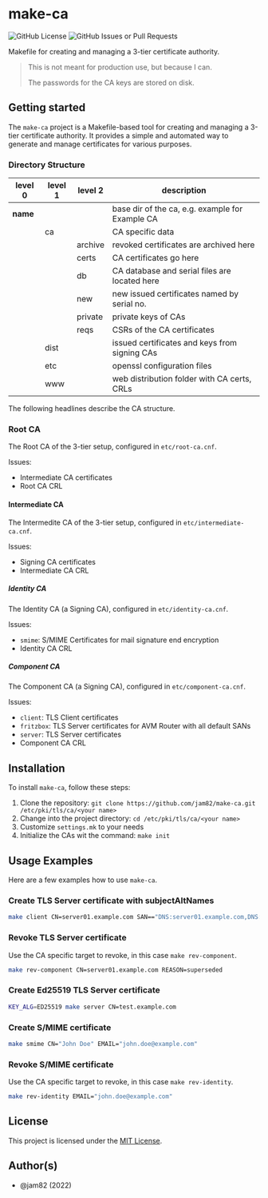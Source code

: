 # make-ca

![GitHub License](https://img.shields.io/github/license/jam82/make-ca?style=for-the-badge&color=blue&link=https%3A%2F%2Fgithub.com%2Fjam82%2Fmake-ca%2Fblob%2Fmain%2FLICENSE) ![GitHub Issues or Pull Requests](https://img.shields.io/github/issues/jam82/make-ca?style=for-the-badge&color=blue&link=https%3A%2F%2Fgithub.com%2Fjam82%2Fmake-ca%2Fissues)

Makefile for creating and managing a 3-tier certificate authority.

> This is not meant for production use, but because I can.
>
> The passwords for the CA keys are stored on disk.

## Getting started

The `make-ca` project is a Makefile-based tool for creating and managing a 3-tier certificate authority. It provides a simple and automated way to generate and manage certificates for various purposes.

### Directory Structure

| level 0 | level 1 | level 2 | description |
| ------- | ------- | ------- | ----------- |
| **name** | | | base dir of the ca, e.g. example for Example CA |
| | ca | | CA specific data |
| | | archive | revoked certificates are archived here |
| | | certs | CA certificates go here |
| | | db | CA database and serial files are located here |
| | | new | new issued certificates named by serial no. |
| | | private | private keys of CAs |
| | | reqs | CSRs of the CA certificates |
| | dist  | | issued certificates and keys from signing CAs |
| | etc | | openssl configuration files |
| | www | | web distribution folder with CA certs, CRLs |

The following headlines describe the CA structure.

### Root CA

The Root CA of the 3-tier setup, configured in `etc/root-ca.cnf`.

Issues:

- Intermediate CA certificates
- Root CA CRL

#### Intermediate CA

The Intermedite CA of the 3-tier setup, configured in `etc/intermediate-ca.cnf`.

Issues:

- Signing CA certificates
- Intermediate CA CRL

##### Identity CA

The Identity CA (a Signing CA), configured in `etc/identity-ca.cnf`.

Issues:

- `smime`: S/MIME Certificates for mail signature end encryption
- Identity CA CRL

##### Component CA

The Component CA (a Signing CA), configured in `etc/component-ca.cnf`.

Issues:

- `client`: TLS Client certificates
- `fritzbox`: TLS Server certificates for AVM Router with all default SANs
- `server`: TLS Server certificates
- Component CA CRL

## Installation

To install `make-ca`, follow these steps:

1. Clone the repository: `git clone https://github.com/jam82/make-ca.git /etc/pki/tls/ca/<your name>`
2. Change into the project directory: `cd /etc/pki/tls/ca/<your name>`
3. Customize `settings.mk` to your needs
4. Initialize the CAs wit the command: `make init`

## Usage Examples

Here are a few examples how to use `make-ca`.

### Create TLS Server certificate with subjectAltNames

```bash
make client CN=server01.example.com SAN=="DNS:server01.example.com,DNS:www.example.com,IP:10.12.10.11"
```

### Revoke TLS Server certificate

Use the CA specific target to revoke, in this case `make rev-component`.

```bash
make rev-component CN=server01.example.com REASON=superseded
```

### Create Ed25519 TLS Server certificate

```bash
KEY_ALG=ED25519 make server CN=test.example.com
```

### Create S/MIME certificate

```bash
make smime CN="John Doe" EMAIL="john.doe@example.com"
```

### Revoke S/MIME certificate

Use the CA specific target to revoke, in this case `make rev-identity`.

```bash
make rev-identity EMAIL="john.doe@example.com"
```

## License

This project is licensed under the [MIT License](https://github.com/jam82/make-ca/blob/main/LICENSE).

## Author(s)

- @jam82 (2022)
